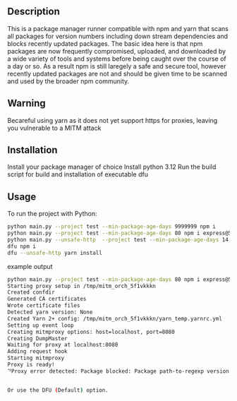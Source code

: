 ## Description
This is a package manager runner compatible with npm and yarn that scans all packages for version numbers including down stream dependencies and blocks recently updated packages.
The basic idea here is that npm packages are now frequently compromised, uploaded, and downloaded by a wide variety of tools and systems before being caught over the course of a day or so. 
As a result npm is still laregely a safe and secure tool, however recently updated packages are not and should be given time to be scanned and used by the broader npm community.

## Warning
Becareful using yarn as it does not yet support https for proxies, leaving you vulnerable to a MITM attack


## Installation
Install your package manager of choice
Install python 3.12
Run the build script for build and installation of executable dfu

## Usage

To run the project with Python:

```bash
python main.py --project test --min-package-age-days 9999999 npm i
python main.py --project test --min-package-age-days 80 npm i express@5.1.0
python main.py --unsafe-http  --project test --min-package-age-days 14 yarn install
dfu npm i
dfu --unsafe-http yarn install

```
example output
```bash
python main.py --project test --min-package-age-days 80 npm i express@5.1.0
Starting proxy setup in /tmp/mitm_orch_5f1vkkkn
Created confdir
Generated CA certificates
Wrote certificate files
Detected yarn version: None
Created Yarn 2+ config: /tmp/mitm_orch_5f1vkkkn/yarn_temp.yarnrc.yml
Setting up event loop
Creating mitmproxy options: host=localhost, port=8080
Creating DumpMaster
Waiting for proxy at localhost:8080
Adding request hook
Starting mitmproxy
Proxy is ready!
⠙Proxy error detected: Package blocked: Package path-to-regexp version 8.3.0 was modified less than 80 days ago.


Or use the DFU (Default) option.
```


